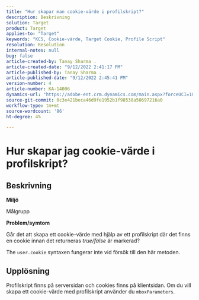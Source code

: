 ```yaml
---
title: "Hur skapar man cookie-värde i profilskript?"
description: Beskrivning
solution: Target
product: Target
applies-to: "Target"
keywords: "KCS, Cookie-värde, Target Cookie, Profile Script"
resolution: Resolution
internal-notes: null
bug: false
article-created-by: Tanay Sharma .
article-created-date: "9/12/2022 2:41:17 PM"
article-published-by: Tanay Sharma .
article-published-date: "9/12/2022 2:45:41 PM"
version-number: 4
article-number: KA-14006
dynamics-url: "https://adobe-ent.crm.dynamics.com/main.aspx?forceUCI=1&pagetype=entityrecord&etn=knowledgearticle&id=6c943bef-a832-ed11-9db1-002248086735"
source-git-commit: 0c3e421beca46d9fe1952b1f98538a50697216a0
workflow-type: tm+mt
source-wordcount: '86'
ht-degree: 4%

---
```


# Hur skapar jag cookie-värde i profilskript?

## Beskrivning


<b>Miljö</b>

Målgrupp



<b>Problem/symtom</b>

Går det att skapa ett cookie-värde med hjälp av ett profilskript där det finns en cookie innan det returneras *true/false* är markerad?

The `user.cookie` syntaxen fungerar inte vid försök till den här metoden.


## Upplösning


Profilskript finns på serversidan och cookies finns på klientsidan. Om du vill skapa ett cookie-värde med profilskript använder du `mboxParameters`.
